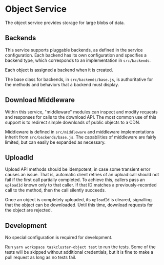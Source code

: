 # Object Service

The object service provides storage for large blobs of data.

## Backends

This service supports pluggable backends, as defined in the service configuration.
Each backend has its own configuration and specifies a backend type, which corresponds to an implementation in `src/backends`.

Each object is assigned a backend when it is created.

The base class for backends, in `src/backends/base.js`, is authoritative for the methods and behaviors that a backend must display.

## Download Middleware

Within this service, "middleware" modules can inspect and modify requests and responses for calls to the download API.
The most common use of this support is to redirect simple downloads of public objects to a CDN.

Middleware is defined in `src/middleware` and middleware implementations inherit from `src/backends/base.js`.
The capabilities of middleware are fairly limited, but can easily be expanded as necessary.

## UploadId

Upload API methods should be idempotent, in case some transient error causes an issue.
That is, automatic client retries of an upload call should not fail if the first call partially completed.
To achieve this, callers pass an `uploadId` known only to that caller.
If that ID matches a previously-recorded call to the method, then the call silently succeeds.

Once an object is completely uploaded, its `uploadId` is cleared, signalling that the object can be downloaded.
Until this time, download requests for the object are rejected.

## Development

No special configuration is required for development.

Run `yarn workspace taskcluster-object test` to run the tests.
Some of the tests will be skipped without additional credentials, but it is fine to make a pull request as long as no tests fail.
